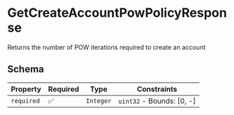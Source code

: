 # GetCreateAccountPowPolicyResponse

Returns the number of POW iterations required to create an account

## Schema

| Property | Required | Type | Constraints |
| --- | --- | --- | --- |
| `required` | ✅ | `Integer` | `uint32` - Bounds: [0, -] | 


